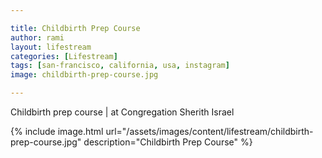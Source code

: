 ```yaml
---

title: Childbirth Prep Course 
author: rami
layout: lifestream
categories: [Lifestream]
tags: [san-francisco, california, usa, instagram]
image: childbirth-prep-course.jpg

---
```


Childbirth prep course | at Congregation Sherith Israel

{% include image.html url="/assets/images/content/lifestream/childbirth-prep-course.jpg" description="Childbirth Prep Course" %}
